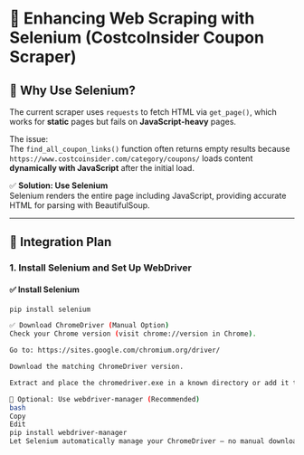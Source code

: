 # 🧠 Enhancing Web Scraping with Selenium (CostcoInsider Coupon Scraper)

## 🚀 Why Use Selenium?

The current scraper uses `requests` to fetch HTML via `get_page()`, which works for **static** pages but fails on **JavaScript-heavy** pages.

The issue:  
The `find_all_coupon_links()` function often returns empty results because `https://www.costcoinsider.com/category/coupons/` loads content **dynamically with JavaScript** after the initial load.

✅ **Solution: Use Selenium**  
Selenium renders the entire page including JavaScript, providing accurate HTML for parsing with BeautifulSoup.

---

## 🧩 Integration Plan

### 1. Install Selenium and Set Up WebDriver

#### ✅ Install Selenium

```bash
pip install selenium

✅ Download ChromeDriver (Manual Option)
Check your Chrome version (visit chrome://version in Chrome).

Go to: https://sites.google.com/chromium.org/driver/

Download the matching ChromeDriver version.

Extract and place the chromedriver.exe in a known directory or add it to your system PATH.

🔁 Optional: Use webdriver-manager (Recommended)
bash
Copy
Edit
pip install webdriver-manager
Let Selenium automatically manage your ChromeDriver — no manual downloads required.

